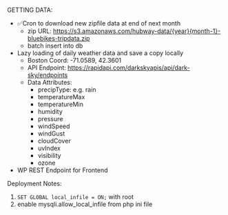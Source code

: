 GETTING DATA:
- ✅Cron to download new zipfile data at end of next month
	- zip URL: https://s3.amazonaws.com/hubway-data/{year}{month-1}-bluebikes-tripdata.zip
	- batch insert into db
- Lazy loading of daily weather data and save a copy locally
	- Boston Coord: -71.0589, 42.3601
	- API Endpoint: https://rapidapi.com/darkskyapis/api/dark-sky/endpoints
	- Data Attributes:
		- precipType: e.g. rain
		- temperatureMax
		- temperatureMin
		- humidity
		- pressure
		- windSpeed
		- windGust
		- cloudCover
		- uvIndex
		- visibility
		- ozone
- WP REST Endpoint for Frontend

Deployment Notes:
1. `SET GLOBAL local_infile = ON;` with root
2. enable mysqli.allow_local_infile from php ini file